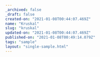 ```yaml
---
_archived: false
_draft: false
created-on: "2021-01-08T00:44:07.469Z"
name: "Kruskal"
slug: "kruskal"
updated-on: "2021-01-08T00:44:07.469Z"
published-on: "2021-01-08T00:49:14.079Z"
tags: "sample"
layout: "single-sample.html"
---
```



